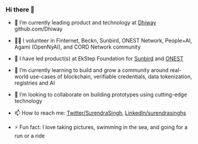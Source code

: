 ### Hi there 👋


- 🔭 I’m currently leading product and technology at [Dhiway](https://dhiway.com) github.com/Dhiway

- 🫶🏼 I volunteer in Finternet, Beckn, Sunbird, ONEST Network, People+AI, Agami (OpenNyAI), and CORD Network community

- 🧩 I have led product(s) at EkStep Foundation for [Sunbird](https://sunbird.org) and [ONEST](https://onest.network)

- 🌱 I’m currently learning to build and grow a community around real-world use-cases of blockchain, verifiable credentials, data tokenization, registries and AI

- 👯 I’m looking to collaborate on building prototypes using cutting-edge technology

- 📫 How to reach me: [Twitter/SurendraSingh](https://twitter.com/SurendraSingh), [LinkedIn/surendrasinghs](https://www.linkedin.com/in/surendrasinghs/)

- ⚡ Fun fact: I love taking pictures, swimming in the sea, and going for a run or a ride


<!--
**surendrasinghs/surendrasinghs** is a ✨ _special_ ✨ repository because its `README.md` (this file) appears on your GitHub profile.

Here are some ideas to get you started:

- 🔭 I’m currently working on ...
- 🌱 I’m currently learning ...
- 👯 I’m looking to collaborate on ...
- 🤔 I’m looking for help with ...
- 💬 Ask me about ...
- 📫 How to reach me: ...
- 😄 Pronouns: ...
- ⚡ Fun fact: ...

- 💬 Ask me about product leadership, decentralization, product-led growth, education, open-source, social impact, technology
- 😄 Pronouns: He/Him
-->
